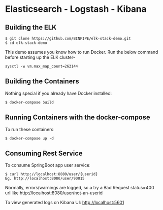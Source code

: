 Elasticsearch - Logstash - Kibana 
=================================

Building the ELK
---------------------
    $ git clone https://github.com/BINPIPE/elk-stack-demo.git
    $ cd elk-stack-demo

This demo assumes you know how to run Docker.
Run the below command before starting up the ELK cluster-  
```
sysctl -w vm.max_map_count=262144
```

Building the Containers
----------------------
Nothing special if you already have Docker installed:

    $ docker-compose build 

Running Containers with the docker-compose
---------------------
To run these containers:

    $ docker-compose up -d
    
Consuming Rest Service
---------------------
To consume SpringBoot app user service:

    $ curl http://localhost:8080/user/{userid}
    Eg. http://localhost:8080/user/90015

Normally, errors/warnings are logged, so a try a Bad Request status=400 url like http://localhost:8080/user/not-an-userid

To view generated logs on Kibana UI: [http://localhost:5601](http://localhost:5601)






